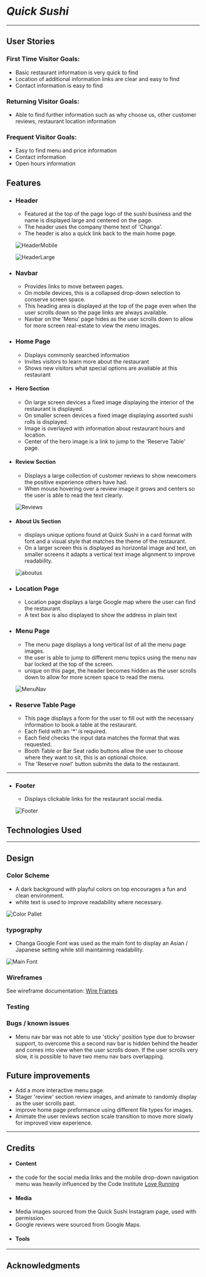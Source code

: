  # *Quick Sushi*
---
## User Stories

### First Time Visitor Goals:
*	Basic restaurant information is very quick to find
*	Location of additional information links are clear and easy to find
*	Contact information is easy to find

### Returning Visitor Goals:
*	Able to find further information such as why choose us, other customer reviews, restaurant location information

### Frequent Visitor Goals:
*	Easy to find menu and price information
*	Contact information 
*	Open hours information


## Features

+ ### Header
    * Featured at the top of the page logo of the sushi business and the name is displayed large and centered on the page.
    * The header uses the company theme text of 'Changa'.
    * The header is also a quick link back to the main home page.

    
    ![HeaderMobile](assets/documentation/header.png)

    
    ![HeaderLarge](assets/documentation/header_large.png)



+ ### Navbar
    * Provides links to move between pages.
    * On mobile devices, this is a collapsed drop-down selection to conserve screen space. 
    * This heading area is displayed at the top of the page even when the user scrolls down so the page links are always available. 
    * Navbar on the 'Menu' page hides as the user scrolls down to allow for more screen real-estate to view the menu images.


+ ### Home Page
    * Displays commonly searched information
    * Invites visitors to learn more about the restaurant
    * Shows new visitors what special options are available at this restaurant


+ #### Hero Section
    * On large screen devices a fixed image displaying the interior of the restaurant is displayed.
    * On smaller screen devices a fixed image displaying assorted sushi rolls is displayed.
    * Image is overlayed with information about restaurant hours and location.
    * Center of the hero image is a link to jump to the 'Reserve Table' page. 


+ #### Review Section
    * Displays a large collection of customer reviews to show newcomers the positive experience others have had. 
    * When mouse hovering over a review image it grows and centers so the user is able to read the text clearly. 

    
    ![Reviews](assets/documentation/review_section.png)


+ #### About Us Section
    * displays unique options found at Quick Sushi in a card format with font and a visual style that matches the theme of the restaurant. 
    * On a larger screen this is displayed as horizontal image and text, on smaller screens it adapts a vertical text image alignment to improve readability. 


    ![aboutus](assets/documentation/aboutus_section.png)


+ ### Location Page
    * Location page displays a large Google map where the user can find the restaurant.
    * A text box is also displayed to show the address in plain text



+ ### Menu Page
    * The menu page displays a long vertical list of all the menu page images.
    * the user is able to jump to different menu topics using the menu nav bar locked at the top of the screen.
    * unique on this page, the header becomes hidden as the user scrolls down to allow for more screen space to read the menu.

    
    ![MenuNav](assets/documentation/menu_nav.png)

+ ### Reserve Table Page
    * This page displays a form for the user to fill out with the necessary information to book a table at the restaurant.
    * Each field with an '*' is required.
    * Each field checks the input data matches the format that was requested.
    * Booth Table or Bar Seat radio buttons allow the user to choose where they want to sit, this is an optional choice.
    * The 'Reserve now!' button submits the data to the restaurant.

---
+ ### Footer
    * Displays clickable links for the restaurant social media.

    ![Footer](assets/documentation/footer.png)


## Technologies Used







---
## Design

### Color Scheme
 - A dark background with playful colors on top encourages a fun and clean environment.
 - white text is used to improve readability where necessary. 

![Color Pallet](assets/documentation/color_pallet.png)


### typography
- Changa Google Font was used as the main font to display an Asian / Japanese setting while still maintaining readability.

![Main Font](assets/documentation/main_font.png)


### Wireframes
See wireframe documentation:
[Wire Frames](assets/documentation/QuickSushi_WireFrame_PDF.pdf)

### Testing


### Bugs / known issues
* Menu nav bar was not able to use 'sticky' position type due to browser support, to overcome this a second nav bar is hidden behind the header and comes into view when the user scrolls down. If the user scrolls very slow, it is possible to have two menu nav bars overlapping. 




## Future improvements
 * Add a more interactive menu page.
 * Stager 'review' section review images, and animate to randomly display as the user scrolls past.
 * improve home page preformance using different file types for images.
 * Animate the user reviews section scale transition to move more slowly for improved view experience.

---
## Credits

+ #### Content
 * the code for the social media links and the mobile drop-down navigation menu was heavily influenced by the Code Institute [Love Running](https://github.com/Code-Institute-Org/love-running-2.0)



+ #### Media
 * Media images sourced from the Quick Sushi Instagram page, used with permission.
 * Google reviews were sourced from Google Maps. 


+ #### Tools

---

## Acknowledgments
